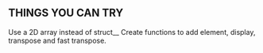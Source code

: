 ## THINGS YOU CAN TRY
Use a 2D array instead of struct__
Create functions to add element, display, transpose and fast transpose. 
